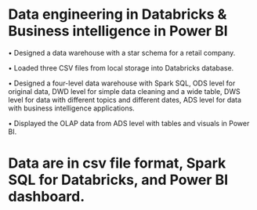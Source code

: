 # Data engineering in Databricks & Business intelligence in Power BI
•	Designed a data warehouse with a star schema for a retail company.

•	Loaded three CSV files from local storage into Databricks database.

•	Designed a four-level data warehouse with Spark SQL, ODS level for original data, DWD level for simple data cleaning and a wide table, DWS level for data with different topics and different dates, ADS level for data with business intelligence applications.

•	Displayed the OLAP data from ADS level with tables and visuals in Power BI.

# Data are in csv file format, Spark SQL for Databricks, and Power BI dashboard.
